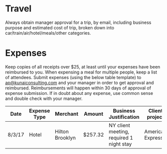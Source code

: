# Travel
Always obtain manager approval for a trip, by email, including business purpose and estimated cost of trip, broken down into car/train/air/hotel/meals/other categories.

# Expenses

Keep copies of all receipts over $25, at least until your expenses have been reimbursed to you.
When expensing a meal for multiple people, keep a list of attendees.
Submit expenses (using the below table template) to ap@kunaiconsulting.com and your manager in order to get approval and reimbursed.
Reimbursements will happen within 30 days of approval of expense submission.
If in doubt about any expense, use common sense and double check with your manager.

| Date | Expense Type | Merchant | Amount | Business Justification | Client project |
| --- | --- | --- | --- | --- | --- | 
| 8/3/17 | Hotel | Hilton Brooklyn | $257.32 | NY client meeting, required 1 night stay | American Express |
